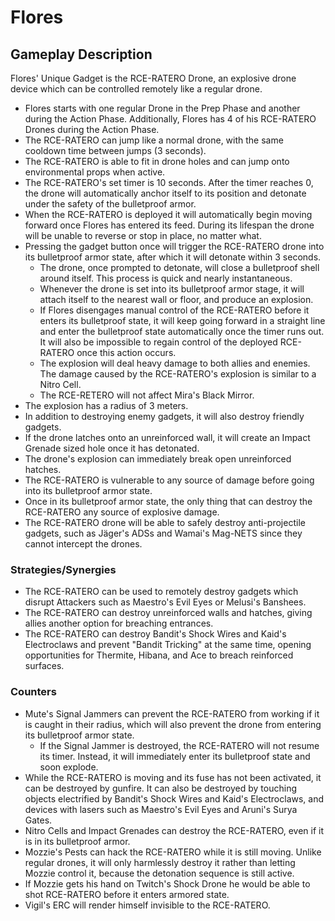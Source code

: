 # Flores

## Gameplay Description

Flores' Unique Gadget is the RCE-RATERO Drone, an explosive drone device which can be controlled remotely like a regular drone.

- Flores starts with one regular Drone in the Prep Phase and another during the Action Phase. Additionally, Flores has 4 of his RCE-RATERO Drones during the Action Phase.
- The RCE-RATERO can jump like a normal drone, with the same cooldown time between jumps (3 seconds).
- The RCE-RATERO is able to fit in drone holes and can jump onto environmental props when active.
- The RCE-RATERO's set timer is 10 seconds. After the timer reaches 0, the drone will automatically anchor itself to its position and detonate under the safety of the bulletproof armor.
- When the RCE-RATERO is deployed it will automatically begin moving forward once Flores has entered its feed. During its lifespan the drone will be unable to reverse or stop in place, no matter what.
- Pressing the gadget button once will trigger the RCE-RATERO drone into its bulletproof armor state, after which it will detonate within 3 seconds.
  - The drone, once prompted to detonate, will close a bulletproof shell around itself. This process is quick and nearly instantaneous.
  - Whenever the drone is set into its bulletproof armor stage, it will attach itself to the nearest wall or floor, and produce an explosion.
  - If Flores disengages manual control of the RCE-RATERO before it enters its bulletproof state, it will keep going forward in a straight line and enter the bulletproof state automatically once the timer runs out. It will also be impossible to regain control of the deployed RCE-RATERO once this action occurs.
  - The explosion will deal heavy damage to both allies and enemies. The damage caused by the RCE-RATERO's explosion is similar to a Nitro Cell.
  - The RCE-RETERO will not affect Mira's Black Mirror.
- The explosion has a radius of 3 meters.
- In addition to destroying enemy gadgets, it will also destroy friendly gadgets.
- If the drone latches onto an unreinforced wall, it will create an Impact Grenade sized hole once it has detonated.
- The drone's explosion can immediately break open unreinforced hatches.
- The RCE-RATERO is vulnerable to any source of damage before going into its bulletproof armor state.
- Once in its bulletproof armor state, the only thing that can destroy the RCE-RATERO any source of explosive damage.
- The RCE-RATERO drone will be able to safely destroy anti-projectile gadgets, such as Jäger's ADSs and Wamai's Mag-NETS since they cannot intercept the drones.

### Strategies/Synergies

- The RCE-RATERO can be used to remotely destroy gadgets which disrupt Attackers such as Maestro's Evil Eyes or Melusi's Banshees.
- The RCE-RATERO can destroy unreinforced walls and hatches, giving allies another option for breaching entrances.
- The RCE-RATERO can destroy Bandit's Shock Wires and Kaid's Electroclaws and prevent "Bandit Tricking" at the same time, opening opportunities for Thermite, Hibana, and Ace to breach reinforced surfaces.

### Counters

- Mute's Signal Jammers can prevent the RCE-RATERO from working if it is caught in their radius, which will also prevent the drone from entering its bulletproof armor state.
  - If the Signal Jammer is destroyed, the RCE-RATERO will not resume its timer. Instead, it will immediately enter its bulletproof state and soon explode.
- While the RCE-RATERO is moving and its fuse has not been activated, it can be destroyed by gunfire. It can also be destroyed by touching objects electrified by Bandit's Shock Wires and Kaid's Electroclaws, and devices with lasers such as Maestro's Evil Eyes and Aruni's Surya Gates.
- Nitro Cells and Impact Grenades can destroy the RCE-RATERO, even if it is in its bulletproof armor.
- Mozzie's Pests can hack the RCE-RATERO while it is still moving. Unlike regular drones, it will only harmlessly destroy it rather than letting Mozzie control it, because the detonation sequence is still active.
- If Mozzie gets his hand on Twitch's Shock Drone he would be able to shot RCE-RATERO before it enters armored state.
- Vigil's ERC will render himself invisible to the RCE-RATERO.
